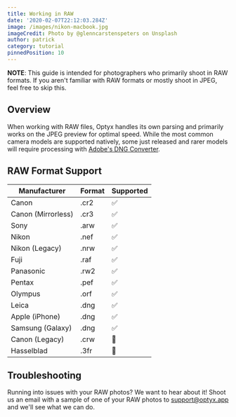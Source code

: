```yaml
---
title: Working in RAW
date: '2020-02-07T22:12:03.284Z'
image: /images/nikon-macbook.jpg
imageCredit: Photo by @glenncarstenspeters on Unsplash
author: patrick
category: tutorial
pinnedPosition: 10
---
```


**NOTE**: This guide is intended for photographers who primarily shoot in RAW formats. If you aren't familiar with RAW formats or mostly shoot in JPEG, feel free to skip this.

## Overview

When working with RAW files, Optyx handles its own parsing and primarily works on the JPEG preview for optimal speed. While the most common camera models are supported natively, some just released and rarer models will require processing with [Adobe's DNG Converter](https://supportdownloads.adobe.com/detail.jsp?ftpID=6809).

## RAW Format Support

| Manufacturer       | Format | Supported |
| ------------------ | ------ | --------- |
| Canon              | .cr2   | ✅        |
| Canon (Mirrorless) | .cr3   | ✅        |
| Sony               | .arw   | ✅        |
| Nikon              | .nef   | ✅        |
| Nikon (Legacy)     | .nrw   | ✅        |
| Fuji               | .raf   | ✅        |
| Panasonic          | .rw2   | ✅        |
| Pentax             | .pef   | ✅        |
| Olympus            | .orf   | ✅        |
| Leica              | .dng   | ✅        |
| Apple (iPhone)     | .dng   | ✅        |
| Samsung (Galaxy)   | .dng   | ✅        |
| Canon (Legacy)     | .crw   | 🚫        |
| Hasselblad         | .3fr   | 🚫        |

## Troubleshooting

Running into issues with your RAW photos? We want to hear about it! Shoot us an email with a sample of one of your RAW photos to [support@optyx.app](mailto:support@optyx.app) and we'll see what we can do.

